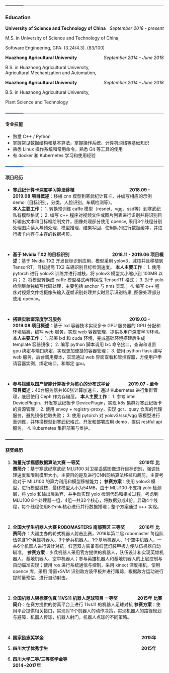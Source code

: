 <!-- <h1 align = "center">Fan Wu</h1>
<center> University of Science and Technology of China, Anhui 230026, China</center> -->


![](./split.png)

### Education

**University of Science and Technology of China**  <span style="float:right" face="italic"> *September 2018 - present* </span>

M.S. in University of Science and Technology of China,

Software Engineering, GPA: (3.24/4.3).  (83/100)

**Huazhong Agricultural University** <span style="float:right" face="italic"> *September 2014 - June 2018* </span>

B.S. in Huazhong Agricultural University, </br>
Agricultural Mechanization and Automation,

**Huazhong Agricultural University** <span style="float:right" face="italic"> *September 2014 - June 2018* </span>

B.S. in Huazhong Agricultural University,  

Plant Science and Technology





<span style="float:right" face="italic"> </span>


![](./split.png)

#### 专业技能

* 熟悉 C++ / Python
* 掌握常见数据结构和基本算法，掌握操作系统、计算机网络等基础知识
* 熟悉 Linux 操作系统和常用命令，熟悉 Git 等工具的使用
* 有 docker 和 Kubernetes 学习和使用经验

![](./split.png)

#### 项目经历

* **寒武纪计算卡深度学习算法移植 &emsp;&emsp;&emsp;&emsp;&emsp;&emsp;&emsp;&emsp;&emsp;&emsp;&emsp;&emsp; 2018.09 - 2019.08**
    **项目概述**：移植 cnn 模型到寒武纪计算卡，并编写相应的示例 demo（目标识别，分类，人脸识别，车辆检测等）。  
    **本人主要工作**： 
      1. 转换预训练 caffe 模型（resnet、vgg、ssd等）到寒武纪私有模型格式；
      2. 编写 c++ 程序对视频文件或图片列表进行识别并将识别目标输出文本和目标框绘制文件，图像处理部分使用 opencv, 采用3个线程分别处理图片读入与预处理、模型推理、结果写回，使用队列进行数据缓冲，并进行板卡内存与主存的数据拷贝。

<br>

* **基于 Nvidia TX2 的目标识别 &emsp;&emsp;&emsp;&emsp;&emsp;&emsp;&emsp;&emsp; &emsp; 2018.11 - 2019.06**
    **项目概述**：基于 Nvidia TX2 开发目标识别应用，模型采用 yolov3，减枝并且移植到 TensorRT，目标提高 TX2 车辆识别目标检测速度。 
    **本人主要工作**： 
      1. 使用 pytorch 进行 yolov3 训练并进行减枝，将 yolov3 模型大小缩小到 100MB 以内；
      2. 将模型转换成 caffe 模型格式再转换成 TensorRT 格式；
      3. 对于 yolo 检测层单独编写代码处理，主要包括 anchor 与 nms 实现；
      4. 编写 c++ 程序对视频文件或摄像头输入逐帧识别处理并实时显示识别结果, 图像处理部分使用 opencv。

<br>

* **搭建实验室深度学习服务 &emsp;&emsp;&emsp;&emsp;&emsp;&emsp;&emsp;&emsp;&emsp;&emsp;&emsp;&emsp;&emsp;&emsp;&emsp; 2019.03 - 2019.08**
    **项目概述**：基于 lxd 容器技术实现多卡 GPU 服务器的 GPU 分配和环境隔离，编写 web 服务，实现 web 容器管理，提供多用户深度学习环境。 
    **本人主要工作**：
      1. 部署 lxd 和 cuda 环境，完成基础环境搭建后生成 template 容器镜像；
      2. 编写 python 脚本调用 lxc 命令接口，查询和设置 gpu 绑定与端口绑定，实现更加便捷的容器管理；
      3. 使用 python flask 编写 web 服务，后台调用脚本，实现通过 web 界面查看和管控容器，方便用户申请容器实例，绑定端口，和绑定 gpu。

<br>

* **参与搭建以国产智能计算板卡为核心的分布式平台 &emsp;&emsp;&emsp;&emsp;2019.07 - 至今**
    **项目概述**：40台服务器共160张计算加速卡，通过 Kubernetes 进行集群管理，底层使用 Ceph 作为存储层。
    **本人主要工作**： 
      1. 参考 intel DevicePlugin，开发寒武纪板卡 DevicePlugin，实现 k8s 集群对寒武纪板卡的资源管理；
      2. 使用 envoy + registry-proxy，实现 gcr、quay 仓库的代理服务，避免镜像拉取失败；
      3. 使用 pytorch 对 yolov3/ssd/vgg 等模型进行重训练，并转换模型到寒武纪格式，开发和部署应用 demo，提供 restful api 服务。
      4. Kubernetes 集群部署与维护。
      
![](./split.png)

#### 获奖经历

1. **海量光学摇感数据算法大赛 一等奖 &emsp;&emsp;&emsp;&emsp;&emsp;&emsp;&emsp;&emsp;&emsp;&emsp;&emsp;&emsp;&emsp; 2019年**
  **比赛简介**：基于寒武纪寒武纪 MLU100 对卫星遥感图像进行目标识别，强调处理速度和限制模型大小，主要目的是及进行CNN网络算法移植和裁剪，主要考验对于 MLU100 的算力利用和模型移植能力；
  **参赛方案**：使用 yolov3 模型，进行模型减枝，最终模型大小为54MB，由于 MLU100 不支持 yolo 检测层，将 yolo 和输出层丢弃，并手动实现 yolo 检测代码和相关过程，考虑到 MLU100 8个处理器一组，4组一共32个核心，将数据分成4份，启动4个线程，每个线程使用8个mlu核心进行并行数据推理；整个方案通过 c++ 实现。

<br>

2. **全国大学生机器人大赛 ROBOMASTERS 南部赛区 三等奖 &emsp;&emsp;&emsp;2016年**
  **比赛简介**：大疆主办的轮式机器人射击比赛，2016年第二届 robomaster 每组队伍包含1个英雄机器人、3个步兵机器人、1个基地机器人、1个空中机器人，一共6个机器人进行设计对抗，红蓝双方装备有红蓝灯装甲板方便队伍机器自动瞄准。
  **参赛方案**：步兵机器人采用官方提供的机器人，队伍设计和实现英雄机器人、基地机器人、空中机器人；参与英雄机器人和基地机器人的上层控制与自动瞄准实现；使用 ros 进行系统通信与控制，采用 kinect 深度相机，使用 opencv 库，采用 滑窗+SVM 识别敌方装甲板并进行跟踪，根据敌方运动进行提前量预估，进行自动射击。

<br>

3. **全国机器人锦标赛仿真 11VS11 机器人足球项目 一等奖 &emsp;&emsp;&emsp;&emsp; 2015年**
  **比赛简介**：在赛方提供的仿真平台上进行 11vs11 的机器人足球对抗
  **参赛方案**：使用平台提供相关接口，实现对11个机器人的动作决策，实现机器人的路径规划与避障，机器人传球，机器人射门，机器人点球的不同策略。

<br>

4. **国家励志奖学金 &emsp;&emsp;&emsp;&emsp;&emsp;&emsp;&emsp;&emsp;&emsp;&emsp;&emsp;&emsp;&emsp;&emsp;&emsp;&emsp;&emsp;&emsp;&emsp;&emsp;&emsp;&emsp;2015年**

5. **四川大学优秀学生 &emsp;&emsp;&emsp;&emsp;&emsp;&emsp;&emsp;&emsp;&emsp;&emsp;&emsp;&emsp;&emsp;&emsp;&emsp;&emsp;&emsp;&emsp;&emsp;&emsp;&emsp;2015年**

6. **四川大学二等/三等奖学金等  &emsp;&emsp;&emsp;&emsp;&emsp;&emsp;&emsp;&emsp;&emsp;&emsp;&emsp;&emsp;&emsp;&emsp;&emsp;&emsp;&ensp;2014~2017年**